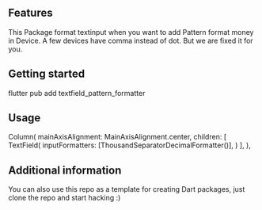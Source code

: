 



## Features

This Package format textinput when you want to add Pattern format money in Device.
A few devices have comma instead of dot. But we are fixed it for you.

## Getting started
flutter pub add textfield_pattern_formatter


## Usage


Column(
mainAxisAlignment: MainAxisAlignment.center,
children: <Widget>[
TextField(
inputFormatters: [ThousandSeparatorDecimalFormatter()],
)
],
),

## Additional information

You can also use this repo as a template for creating Dart packages, just clone the repo and start hacking :)
